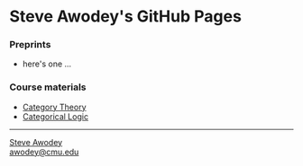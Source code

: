 # Steve Awodey's GitHub Pages

### Preprints

- here's one ...

### Course materials

- [Category Theory](../../) 
- [Categorical Logic](./catlog/) 


<hr WIDTH="100%">
<div CLASS="bottom"><a href="http://www.andrew.cmu.edu/~awodey/"></a></div>


<p CLASS="bottom"><a href="http://www.andrew.cmu.edu/~awodey/">Steve Awodey</a>
<br><a href="mailto:awodey@cmu.edu">awodey@cmu.edu</a>
